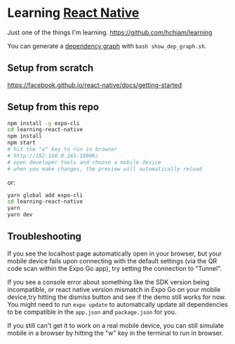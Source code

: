 # Learning [React Native](https://facebook.github.io/react-native)

Just one of the things I'm learning. <https://github.com/hchiam/learning>

You can generate a [dependency graph](https://github.com/hchiam/learning-dependency-cruiser) with `bash show_dep_graph.sh`.

## Setup from scratch

<https://facebook.github.io/react-native/docs/getting-started>

## Setup from this repo

```bash
npm install -g expo-cli
cd learning-react-native
npm install
npm start
# hit the "w" key to run in browser
# http://192.168.0.165:19006/
# open developer tools and choose a mobile device
# when you make changes, the preview will automatically reload
```

or:

```bash
yarn global add expo-cli
cd learning-react-native
yarn
yarn dev
```

## Troubleshooting

If you see the localhost page automatically open in your browser, but your mobile device fails upon connecting with the default settings (via the QR code scan within the Expo Go app), try setting the connection to "Tunnel".

If you see a console error about something like the SDK version being incompatible, or react native version mismatch in Expo Go on your mobile device,try hitting the dismiss button and see if the demo still works for now. You might need to run `expo update` to automatically update all dependencies to be compatible in the `app.json` and `package.json` for you.

If you still can't get it to work on a real mobile device, you can still simulate mobile in a browser by hitting the "w" key in the terminal to run in browser.
